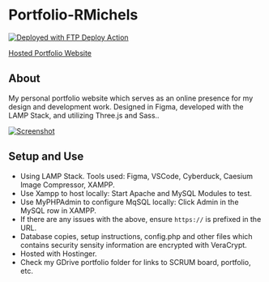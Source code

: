 # Portfolio-RMichels

[<img alt="Deployed with FTP Deploy Action" src="https://img.shields.io/badge/Deployed With-FTP DEPLOY ACTION-%3CCOLOR%3E?style=for-the-badge&color=228c8c">](https://github.com/SamKirkland/FTP-Deploy-Action)

[Hosted Portfolio Website](https://rmichels.com)

## About

My personal portfolio website which serves as an online presence for my design and development work. Designed in Figma, developed with the LAMP Stack, and utilizing Three.js and Sass..

[![Screenshot](https://rmichels.com/assets/img/portfolio/portfolioSiteCapture.jpg)](https://rmichels.com)

## Setup and Use
- Using LAMP Stack. Tools used: Figma, VSCode, Cyberduck, Caesium Image Compressor, XAMPP.
- Use Xampp to host locally: Start Apache and MySQL Modules to test.
- Use MyPHPAdmin to configure MqSQL locally: Click Admin in the MySQL row in XAMPP.
- If there are any issues with the above, ensure `https://` is prefixed in the URL.
- Database copies, setup instructions, config.php and other files which contains security sensity information are encrypted with VeraCrypt.
- Hosted with Hostinger.
- Check my GDrive portfolio folder for links to SCRUM board, portfolio, etc.
